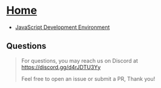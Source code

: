 # [Home](https://pikaxyz420.github.io/guides/)

- [JavaScript Development Environment](https://pikaxyz420.github.io/guides/core/js-dev-env)

## Questions

> For questions, you may reach us on Discord at https://discord.gg/d4rJDTU3Yy
>
> Feel free to open an issue or submit a PR, Thank you!
